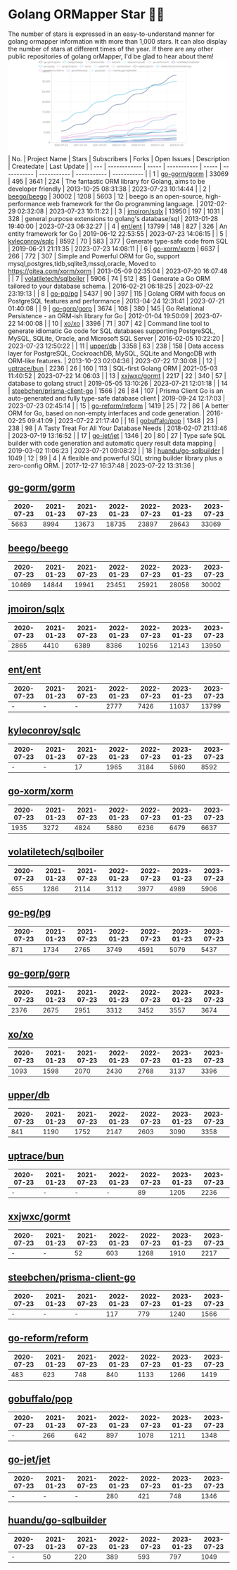 # Golang ORMapper Star 🎉🎉
The number of stars is expressed in an easy-to-understand manner for golang ormapper information with more than 1,000 stars. It can also display the number of stars at different times of the year.
If there are any other public repositories of golang orMapper, I'd be glad to hear about them!
[![Start数チャート](output/orm_chart.jpeg)](https://ryotaroseto.github.io/star-golang-orms/output/orm_chart.html)
| No. | Project Name | Stars | Subscribers | Forks | Open Issues | Description | Createdate | Last Update |
| --- | ------------ | ----- | ----------- | ----- | ----------- | ----------- | ----------- | ----------- |
| 1 | [go-gorm/gorm](https://github.com/go-gorm/gorm) | 33069 | 495 | 3641 | 224 | The fantastic ORM library for Golang, aims to be developer friendly | 2013-10-25 08:31:38 | 2023-07-23 10:14:44 |
| 2 | [beego/beego](https://github.com/beego/beego) | 30002 | 1208 | 5603 | 12 | beego is an open-source, high-performance web framework for the Go programming language. | 2012-02-29 02:32:08 | 2023-07-23 10:11:22 |
| 3 | [jmoiron/sqlx](https://github.com/jmoiron/sqlx) | 13950 | 197 | 1031 | 328 | general purpose extensions to golang's database/sql | 2013-01-28 19:40:00 | 2023-07-23 06:32:27 |
| 4 | [ent/ent](https://github.com/ent/ent) | 13799 | 148 | 827 | 326 | An entity framework for Go | 2019-06-12 22:53:55 | 2023-07-23 14:06:15 |
| 5 | [kyleconroy/sqlc](https://github.com/kyleconroy/sqlc) | 8592 | 70 | 583 | 377 | Generate type-safe code from SQL | 2019-06-21 21:11:35 | 2023-07-23 14:08:11 |
| 6 | [go-xorm/xorm](https://github.com/go-xorm/xorm) | 6637 | 266 | 772 | 307 | Simple and Powerful ORM for Go, support mysql,postgres,tidb,sqlite3,mssql,oracle, Moved to https://gitea.com/xorm/xorm | 2013-05-09 02:35:04 | 2023-07-20 16:07:48 |
| 7 | [volatiletech/sqlboiler](https://github.com/volatiletech/sqlboiler) | 5906 | 74 | 512 | 85 | Generate a Go ORM tailored to your database schema. | 2016-02-21 06:18:25 | 2023-07-22 23:19:13 |
| 8 | [go-pg/pg](https://github.com/go-pg/pg) | 5437 | 90 | 397 | 115 | Golang ORM with focus on PostgreSQL features and performance | 2013-04-24 12:31:41 | 2023-07-21 01:40:08 |
| 9 | [go-gorp/gorp](https://github.com/go-gorp/gorp) | 3674 | 108 | 380 | 145 | Go Relational Persistence - an ORM-ish library for Go | 2012-01-04 19:50:09 | 2023-07-22 14:00:08 |
| 10 | [xo/xo](https://github.com/xo/xo) | 3396 | 71 | 307 | 42 | Command line tool to generate idiomatic Go code for SQL databases supporting PostgreSQL, MySQL, SQLite, Oracle, and Microsoft SQL Server | 2016-02-05 10:22:20 | 2023-07-23 12:50:22 |
| 11 | [upper/db](https://github.com/upper/db) | 3358 | 63 | 238 | 158 | Data access layer for PostgreSQL, CockroachDB, MySQL, SQLite and MongoDB with ORM-like features. | 2013-10-23 02:04:36 | 2023-07-22 17:30:08 |
| 12 | [uptrace/bun](https://github.com/uptrace/bun) | 2236 | 26 | 160 | 113 | SQL-first Golang ORM | 2021-05-03 11:40:52 | 2023-07-22 14:06:03 |
| 13 | [xxjwxc/gormt](https://github.com/xxjwxc/gormt) | 2217 | 22 | 340 | 57 | database to golang struct | 2019-05-05 13:10:26 | 2023-07-21 12:01:18 |
| 14 | [steebchen/prisma-client-go](https://github.com/steebchen/prisma-client-go) | 1566 | 26 | 84 | 107 | Prisma Client Go is an auto-generated and fully type-safe database client | 2019-09-24 12:17:03 | 2023-07-23 02:45:14 |
| 15 | [go-reform/reform](https://github.com/go-reform/reform) | 1419 | 25 | 72 | 86 | A better ORM for Go, based on non-empty interfaces and code generation. | 2016-02-25 09:41:09 | 2023-07-22 21:17:40 |
| 16 | [gobuffalo/pop](https://github.com/gobuffalo/pop) | 1348 | 23 | 238 | 98 | A Tasty Treat For All Your Database Needs | 2018-02-07 21:13:46 | 2023-07-19 13:16:52 |
| 17 | [go-jet/jet](https://github.com/go-jet/jet) | 1346 | 20 | 80 | 27 | Type safe SQL builder with code generation and automatic query result data mapping | 2019-03-02 11:06:23 | 2023-07-21 09:08:22 |
| 18 | [huandu/go-sqlbuilder](https://github.com/huandu/go-sqlbuilder) | 1049 | 12 | 99 | 4 | A flexible and powerful SQL string builder library plus a zero-config ORM. | 2017-12-27 16:37:48 | 2023-07-22 13:31:36 |
## [go-gorm/gorm](https://github.com/go-gorm/gorm)
| 2020-07-23 | 2021-01-23 | 2021-07-23 | 2022-01-23 | 2022-07-23 | 2023-01-23 | 2023-07-23 |
| --- | --- | --- | --- | --- | --- | --- |
| 5663 | 8994 | 13673 | 18735 | 23897 | 28643 | 33069 |
## [beego/beego](https://github.com/beego/beego)
| 2020-07-23 | 2021-01-23 | 2021-07-23 | 2022-01-23 | 2022-07-23 | 2023-01-23 | 2023-07-23 |
| --- | --- | --- | --- | --- | --- | --- |
| 10469 | 14844 | 19941 | 23451 | 25921 | 28058 | 30002 |
## [jmoiron/sqlx](https://github.com/jmoiron/sqlx)
| 2020-07-23 | 2021-01-23 | 2021-07-23 | 2022-01-23 | 2022-07-23 | 2023-01-23 | 2023-07-23 |
| --- | --- | --- | --- | --- | --- | --- |
| 2865 | 4410 | 6389 | 8386 | 10256 | 12143 | 13950 |
## [ent/ent](https://github.com/ent/ent)
| 2020-07-23 | 2021-01-23 | 2021-07-23 | 2022-01-23 | 2022-07-23 | 2023-01-23 | 2023-07-23 |
| --- | --- | --- | --- | --- | --- | --- |
| - | - | - | 2777 | 7426 | 11037 | 13799 |
## [kyleconroy/sqlc](https://github.com/kyleconroy/sqlc)
| 2020-07-23 | 2021-01-23 | 2021-07-23 | 2022-01-23 | 2022-07-23 | 2023-01-23 | 2023-07-23 |
| --- | --- | --- | --- | --- | --- | --- |
| - | - | 17 | 1965 | 3184 | 5860 | 8592 |
## [go-xorm/xorm](https://github.com/go-xorm/xorm)
| 2020-07-23 | 2021-01-23 | 2021-07-23 | 2022-01-23 | 2022-07-23 | 2023-01-23 | 2023-07-23 |
| --- | --- | --- | --- | --- | --- | --- |
| 1935 | 3272 | 4824 | 5880 | 6236 | 6479 | 6637 |
## [volatiletech/sqlboiler](https://github.com/volatiletech/sqlboiler)
| 2020-07-23 | 2021-01-23 | 2021-07-23 | 2022-01-23 | 2022-07-23 | 2023-01-23 | 2023-07-23 |
| --- | --- | --- | --- | --- | --- | --- |
| 655 | 1286 | 2114 | 3112 | 3977 | 4989 | 5906 |
## [go-pg/pg](https://github.com/go-pg/pg)
| 2020-07-23 | 2021-01-23 | 2021-07-23 | 2022-01-23 | 2022-07-23 | 2023-01-23 | 2023-07-23 |
| --- | --- | --- | --- | --- | --- | --- |
| 871 | 1734 | 2765 | 3749 | 4591 | 5079 | 5437 |
## [go-gorp/gorp](https://github.com/go-gorp/gorp)
| 2020-07-23 | 2021-01-23 | 2021-07-23 | 2022-01-23 | 2022-07-23 | 2023-01-23 | 2023-07-23 |
| --- | --- | --- | --- | --- | --- | --- |
| 2376 | 2675 | 2951 | 3312 | 3452 | 3557 | 3674 |
## [xo/xo](https://github.com/xo/xo)
| 2020-07-23 | 2021-01-23 | 2021-07-23 | 2022-01-23 | 2022-07-23 | 2023-01-23 | 2023-07-23 |
| --- | --- | --- | --- | --- | --- | --- |
| 1093 | 1598 | 2070 | 2430 | 2768 | 3137 | 3396 |
## [upper/db](https://github.com/upper/db)
| 2020-07-23 | 2021-01-23 | 2021-07-23 | 2022-01-23 | 2022-07-23 | 2023-01-23 | 2023-07-23 |
| --- | --- | --- | --- | --- | --- | --- |
| 841 | 1190 | 1752 | 2147 | 2603 | 3090 | 3358 |
## [uptrace/bun](https://github.com/uptrace/bun)
| 2020-07-23 | 2021-01-23 | 2021-07-23 | 2022-01-23 | 2022-07-23 | 2023-01-23 | 2023-07-23 |
| --- | --- | --- | --- | --- | --- | --- |
| - | - | - | - | 89 | 1205 | 2236 |
## [xxjwxc/gormt](https://github.com/xxjwxc/gormt)
| 2020-07-23 | 2021-01-23 | 2021-07-23 | 2022-01-23 | 2022-07-23 | 2023-01-23 | 2023-07-23 |
| --- | --- | --- | --- | --- | --- | --- |
| - | - | 52 | 603 | 1268 | 1910 | 2217 |
## [steebchen/prisma-client-go](https://github.com/steebchen/prisma-client-go)
| 2020-07-23 | 2021-01-23 | 2021-07-23 | 2022-01-23 | 2022-07-23 | 2023-01-23 | 2023-07-23 |
| --- | --- | --- | --- | --- | --- | --- |
| - | - | - | 117 | 779 | 1240 | 1566 |
## [go-reform/reform](https://github.com/go-reform/reform)
| 2020-07-23 | 2021-01-23 | 2021-07-23 | 2022-01-23 | 2022-07-23 | 2023-01-23 | 2023-07-23 |
| --- | --- | --- | --- | --- | --- | --- |
| 483 | 623 | 748 | 840 | 1133 | 1266 | 1419 |
## [gobuffalo/pop](https://github.com/gobuffalo/pop)
| 2020-07-23 | 2021-01-23 | 2021-07-23 | 2022-01-23 | 2022-07-23 | 2023-01-23 | 2023-07-23 |
| --- | --- | --- | --- | --- | --- | --- |
| - | 266 | 642 | 897 | 1078 | 1211 | 1348 |
## [go-jet/jet](https://github.com/go-jet/jet)
| 2020-07-23 | 2021-01-23 | 2021-07-23 | 2022-01-23 | 2022-07-23 | 2023-01-23 | 2023-07-23 |
| --- | --- | --- | --- | --- | --- | --- |
| - | - | - | 280 | 421 | 748 | 1346 |
## [huandu/go-sqlbuilder](https://github.com/huandu/go-sqlbuilder)
| 2020-07-23 | 2021-01-23 | 2021-07-23 | 2022-01-23 | 2022-07-23 | 2023-01-23 | 2023-07-23 |
| --- | --- | --- | --- | --- | --- | --- |
| - | 50 | 220 | 389 | 593 | 797 | 1049 |
